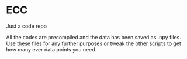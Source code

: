 # ECC
Just a code repo

All the codes are precompiled and the data has been saved as .npy files. Use these files for any further purposes or tweak the other scripts to get how many ever data points you need.
